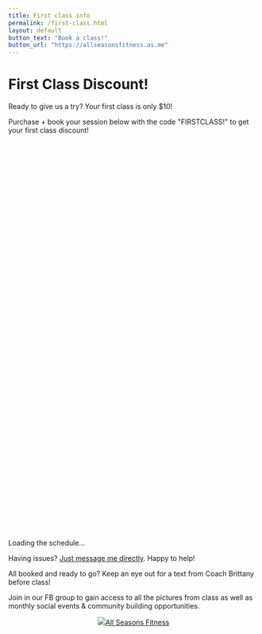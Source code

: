 ```yaml
---
title: First class info
permalink: /first-class.html
layout: default
button_text: "Book a class!"
button_url: "https://allseasonsfitness.as.me"
---
```


# First Class Discount!

Ready to give us a try? Your first class is only $10!

Purchase + book your session below with the code "FIRSTCLASS!" to get your first class discount!

<div id="acuity-schedule-container">
    <iframe class="acuity-iframe" src="" width="100%" height="800" frameBorder="0"></iframe>
    <div id="loading-indicator">Loading the schedule...</div>
    <script src="https://embed.acuityscheduling.com/js/embed.js" type="text/javascript"></script>
    <script>
        const iframeEle = document.getElementsByClassName('acuity-iframe')[0];
        console.log('iframe: ', iframeEle);
        const loadingEle = document.getElementById('loading-indicator');
        iframeEle.addEventListener('load', function() {
            loadingEle.style.display = 'none';
        });
        iframeEle.src = "https://allseasonsfitness.as.me/schedule/d78d06ae/appointment/75677355/calendar/any?certificate=FIRSTCLASS!";
    </script>
</div>

Having issues? [Just message me directly](index.html#contact). Happy to help!

All booked and ready to go? Keep an eye out for a text from Coach Brittany before class!

Join in our FB group to gain access to all the pictures from class as well as monthly social events & community building opportunities.

<div style="text-align: center;"><a href="https://www.facebook.com/groups/721088668952518/?ref=share&mibextid=NSMWBT" class="btn section-btn" target="_blank" rel="noopener noreferrer"><img src="assets/images/facebook_black.png"/>All Seasons Fitness</a></div>
